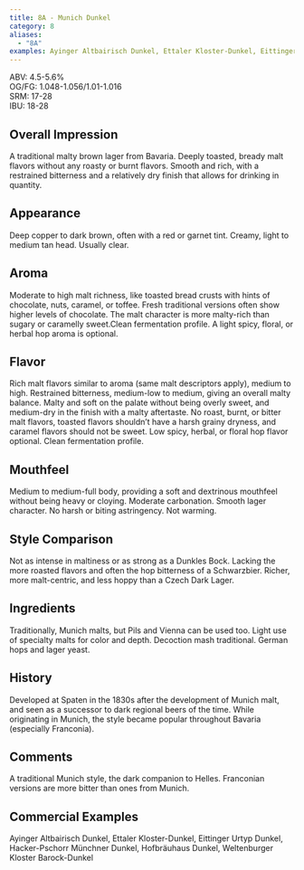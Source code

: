 ```yaml
---
title: 8A - Munich Dunkel
category: 8
aliases: 
  - "8A"
examples: Ayinger Altbairisch Dunkel, Ettaler Kloster-Dunkel, Eittinger Urtyp Dunkel, Hacker-Pschorr Münchner Dunkel, Hofbräuhaus Dunkel, Weltenburger Kloster Barock-Dunkel
---
```


ABV: 4.5-5.6%  
OG/FG: 1.048-1.056/1.01-1.016  
SRM: 17-28  
IBU: 18-28

## Overall Impression
A traditional malty brown lager from Bavaria. Deeply toasted, bready malt flavors without any roasty or burnt flavors. Smooth and rich, with a restrained bitterness and a relatively dry finish that allows for drinking in quantity.

## Appearance
Deep copper to dark brown, often with a red or garnet tint. Creamy, light to medium tan head. Usually clear.

## Aroma
Moderate to high malt richness, like toasted bread crusts with hints of chocolate, nuts, caramel, or toffee. Fresh traditional versions often show higher levels of chocolate. The malt character is more malty-rich than sugary or caramelly sweet.Clean fermentation profile. A light spicy, floral, or herbal hop aroma is optional.

## Flavor
Rich malt flavors similar to aroma (same malt descriptors apply), medium to high. Restrained bitterness, medium-low to medium, giving an overall malty balance. Malty and soft on the palate without being overly sweet, and medium-dry in the finish with a malty aftertaste. No roast, burnt, or bitter malt flavors, toasted flavors shouldn’t have a harsh grainy dryness, and caramel flavors should not be sweet. Low spicy, herbal, or floral hop flavor optional. Clean fermentation profile.

## Mouthfeel
Medium to medium-full body, providing a soft and dextrinous mouthfeel without being heavy or cloying. Moderate carbonation. Smooth lager character. No harsh or biting astringency. Not warming.

## Style Comparison
Not as intense in maltiness or as strong as a Dunkles Bock. Lacking the more roasted flavors and often the hop bitterness of a Schwarzbier. Richer, more malt-centric, and less hoppy than a Czech Dark Lager.

## Ingredients
Traditionally, Munich malts, but Pils and Vienna can be used too. Light use of specialty malts for color and depth. Decoction mash traditional. German hops and lager yeast.

## History
Developed at Spaten in the 1830s after the development of Munich malt, and seen as a successor to dark regional beers of the time. While originating in Munich, the style became popular throughout Bavaria (especially Franconia).

## Comments
A traditional Munich style, the dark companion to Helles. Franconian versions are more bitter than ones from Munich.

## Commercial Examples
Ayinger Altbairisch Dunkel, Ettaler Kloster-Dunkel, Eittinger Urtyp Dunkel, Hacker-Pschorr Münchner Dunkel, Hofbräuhaus Dunkel, Weltenburger Kloster Barock-Dunkel